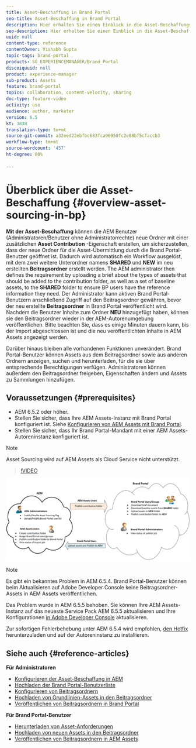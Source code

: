 ```yaml
---
title: Asset-Beschaffung in Brand Portal
seo-title: Asset-Beschaffung in Brand Portal
description: Hier erhalten Sie einen Einblick in die Asset-Beschaffungsfunktion, die in Adobe Experience Manager Assets Brand Portal veröffentlicht wurde.
seo-description: Hier erhalten Sie einen Einblick in die Asset-Beschaffungsfunktion, die in Adobe Experience Manager Assets Brand Portal veröffentlicht wurde.
uuid: null
content-type: reference
contentOwner: Vishabh Gupta
topic-tags: brand-portal
products: SG_EXPERIENCEMANAGER/Brand_Portal
discoiquuid: null
product: experience-manager
sub-product: Assets
feature: brand-portal
topics: collaboration, content-velocity, sharing
doc-type: feature-video
activity: use
audience: author, marketer
version: 6.5
kt: 3838
translation-type: tm+mt
source-git-commit: a32eed22ebfbc683fca96950fc2e08bf5cfaccb3
workflow-type: tm+mt
source-wordcount: '457'
ht-degree: 80%

---
```



# Überblick über die Asset-Beschaffung {#overview-asset-sourcing-in-bp}

**Mit der Asset-Beschaffung** können die AEM Benutzer (Administratoren/Benutzer ohne Administratorrechte) neue Ordner mit einer zusätzlichen **Asset Contribution** -Eigenschaft erstellen, um sicherzustellen, dass der neue Ordner für die Asset-Übermittlung durch die Brand Portal-Benutzer geöffnet ist. Dadurch wird automatisch ein Workflow ausgelöst, mit dem zwei weitere Unterordner namens **SHARED** und **NEW** im neu erstellten **Beitragsordner** erstellt werden. The AEM administrator then defines the requirement by uploading a brief about the types of assets that should be added to the contribution folder, as well as a set of baseline assets, to the **SHARED** folder to ensure BP users have the reference information they need. Der Administrator kann aktiven Brand Portal-Benutzern anschließend Zugriff auf den Beitragsordner gewähren, bevor der neu erstellte **Beitragsordner** in Brand Portal veröffentlicht wird. Nachdem die Benutzer Inhalte zum Ordner **NEU** hinzugefügt haben, können sie den Beitragsordner wieder in der AEM-Autorenumgebung veröffentlichen. Bitte beachten Sie, dass es einige Minuten dauern kann, bis der Import abgeschlossen ist und die neu veröffentlichten Inhalte in AEM Assets angezeigt werden.

Darüber hinaus bleiben alle vorhandenen Funktionen unverändert. Brand Portal-Benutzer können Assets aus dem Beitragsordner sowie aus anderen Ordnern anzeigen, suchen und herunterladen, für die sie über entsprechende Berechtigungen verfügen. Administratoren können außerdem den Beitragsordner freigeben, Eigenschaften ändern und Assets zu Sammlungen hinzufügen.

## Voraussetzungen {#prerequisites}

* AEM 6.5.2 oder höher.
* Stellen Sie sicher, dass Ihre AEM Assets-Instanz mit Brand Portal konfiguriert ist. Siehe [Konfigurieren von AEM Assets mit Brand Portal](../using/configure-aem-assets-with-brand-portal.md).
* Stellen Sie sicher, dass Ihr Brand Portal-Mandant mit einer AEM Assets-Autoreninstanz konfiguriert ist.

>[!NOTE]
>
>Asset Sourcing wird auf AEM Assets als Cloud Service nicht unterstützt.


>[!VIDEO](https://video.tv.adobe.com/v/29365/?quality=12)

![Asset-Beschaffung in Brand Portal](assets/asset-sourcing.png)


>[!NOTE]
>
>Es gibt ein bekanntes Problem in AEM 6.5.4. Brand Portal-Benutzer können beim Aktualisieren auf Adobe Developer Console keine Beitragsordner-Assets in AEM Assets veröffentlichen.
>
>Das Problem wurde in AEM 6.5.5 behoben. Sie können Ihre AEM Assets-Instanz auf das neueste Service Pack AEM 6.5.5 aktualisieren und Ihre Konfigurationen [in Adobe Developer Console](https://docs.adobe.com/content/help/de-DE/experience-manager-65/assets/brandportal/configure-aem-assets-with-brand-portal.translate.html#upgrade-integration-65) aktualisieren.
>
>Zur sofortigen Fehlerbehebung unter AEM 6.5.4 wird empfohlen, [den Hotfix](https://www.adobeaemcloud.com/content/marketplace/marketplaceProxy.html?packagePath=/content/companies/public/adobe/packages/cq650/hotfix/cq-6.5.0-hotfix-33041) herunterzuladen und auf der Autoreninstanz zu installieren.


## Siehe auch {#reference-articles}

**Für Administratoren**

* [Konfigurieren der Asset-Beschaffung in AEM](brand-portal-configure-asset-sourcing.md)
* [Hochladen der Brand Portal-Benutzerliste](brand-portal-configure-asset-sourcing.md)
* [Konfigurieren von Beitragsordnern](brand-portal-contribution-folder.md)
* [Hochladen von Grundlinien-Assets in den Beitragsordner](brand-portal-upload-baseline-assets.md)
* [Veröffentlichen von Beitragsordnern in Brand Portal](brand-portal-publish-contribution-folder-to-brand-portal.md)

**Für Brand Portal-Benutzer**

* [Herunterladen von Asset-Anforderungen](brand-portal-download-asset-requirements.md)
* [Hochladen von neuen Assets in den Beitragsordner](brand-portal-upload-assets-to-contribution-folder.md)
* [Veröffentlichen von Beitragsordnern in AEM Assets](brand-portal-publish-contribution-folder-to-aem-assets.md)
